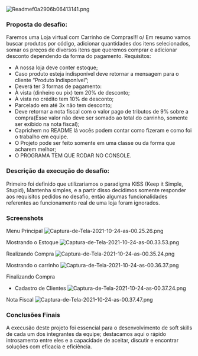 ![Readmef0a2906b06413141.png](https://www.imagemhost.com.br/images/2021/10/24/Readmef0a2906b06413141.png)
### Proposta do desafio:

Faremos uma Loja virtual com Carrinho de Compras!!! o/
Em resumo vamos buscar produtos por código, adicionar quantidades dos itens
selecionados, somar os preços de diversos itens que queremos comprar e adicionar
desconto dependendo da forma do pagamento.
Requisitos:
- A nossa loja deve conter estoque;
- Caso produto esteja indisponível deve retornar a mensagem para o cliente “Produto
Indisponível”;
- Deverá ter 3 formas de pagamento:
- À vista (dinheiro ou pix) tem 20% de desconto;
- À vista no crédito tem 10% de desconto;
- Parcelado em até 3x não tem desconto;
- Deve retornar a nota fiscal com o valor pago de tributos de 9% sobre a compra(Esse
valor não deve ser somado ao total do carrinho, somente ser exibido na nota fiscal);
- Caprichem no README lá vocês podem contar como fizeram e como foi o trabalho
em equipe.
- O Projeto pode ser feito somente em uma classe ou da forma que acharem melhor;
- O PROGRAMA TEM QUE RODAR NO CONSOLE.

### Descrição da execução do desafio:

Primeiro foi definido que utilizariamos o paradigma KISS (Keep it Simple, Stupid), Mantenha simples, e a partir disso decidimos somente responder aos requisitos pedidos no desafio, então algumas funcionalidades referentes ao funcionamento real de uma loja foram ignorados.

### Screenshots 

Menu Principal
![Captura-de-Tela-2021-10-24-as-00.25.26.png](https://www.imagemhost.com.br/images/2021/10/24/Captura-de-Tela-2021-10-24-as-00.25.26.png)

Mostrando o Estoque
![Captura-de-Tela-2021-10-24-as-00.33.53.png](https://www.imagemhost.com.br/images/2021/10/24/Captura-de-Tela-2021-10-24-as-00.33.53.png)

Realizando Compra
![Captura-de-Tela-2021-10-24-as-00.35.24.png](https://www.imagemhost.com.br/images/2021/10/24/Captura-de-Tela-2021-10-24-as-00.35.24.png)

Mostrando o carrinho
![Captura-de-Tela-2021-10-24-as-00.36.37.png](https://www.imagemhost.com.br/images/2021/10/24/Captura-de-Tela-2021-10-24-as-00.36.37.png)

Finalizando Compra
- Cadastro de Clientes
![Captura-de-Tela-2021-10-24-as-00.37.24.png](https://www.imagemhost.com.br/images/2021/10/24/Captura-de-Tela-2021-10-24-as-00.37.24.png)

Nota Fiscal
![Captura-de-Tela-2021-10-24-as-00.37.47.png](https://www.imagemhost.com.br/images/2021/10/24/Captura-de-Tela-2021-10-24-as-00.37.47.png)

### Conclusões Finais

A execusão deste projeto foi essencial para o desenvolvimento de soft skills de cada um dos integrantes da equipe; destacamos aqui o rápido introsamento entre eles e a capacidade de aceitar, discutir e encontrar soluções com eficacia e eficiência.  
